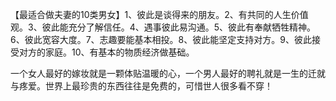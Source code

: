 【最适合做夫妻的10类男女】1、彼此是谈得来的朋友。2、有共同的人生价值观。3、彼此能充分了解信任。4、遇事彼此易沟通。5、彼此有奉献牺牲精神。6、彼此宽容大度。7、志趣要能基本相投。8、彼此能坚定支持对方。9、彼此接受对方的家庭。10、有基本的物质经济做基础。

一个女人最好的嫁妆就是一颗体贴温暖的心，一个男人最好的聘礼就是一生的迁就与疼爱。世界上最珍贵的东西往往是免费的，可惜世人很多看不穿！
